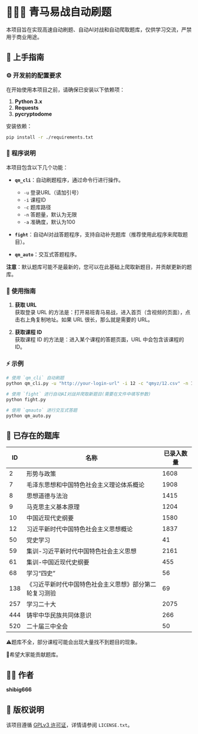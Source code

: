 # 🚀🚀🚀 青马易战自动刷题

本项目旨在实现高速自动刷题、自动AI对战和自动爬取题库，仅供学习交流，严禁用于商业用途。

## 🌟 上手指南

### ⚙️ 开发前的配置要求

在开始使用本项目之前，请确保已安装以下依赖项：

1. **Python 3.x**
2. **Requests**
3. **pycryptodome**

安装依赖：

```bash
pip install -r ./requirements.txt
```

### 📜 程序说明

本项目包含以下几个功能：

- **`qm_cli`**：自动刷题程序，通过命令行进行操作。
  - `-u` 登录URL（请加引号）
  - `-i` 课程ID
  - `-c` 题库路径
  - `-n` 答题量，默认为无限
  - `-a` 准确度，默认为100

- **`fight`**：自动AI对战答题程序，支持自动补充题库（推荐使用此程序来爬取题目）。

- **`qm_auto`**：交互式答题程序。

**注意**：默认题库可能不是最新的，您可以在此基础上爬取新题目，并贡献更新的题库。

### 📝 使用指南

1. **获取 URL**  
   获取登录 URL 的方法是：打开易班青马易战，进入首页（含视频的页面），点击右上角复制地址。如果 URL 很长，那么就是需要的 URL。

2. **获取课程 ID**  
   获取课程 ID 的方法是：进入某个课程的答题页面，URL 中会包含该课程的 ID。

### ⚡️ 示例

```bash
# 使用 `qm_cli` 自动刷题
python qm_cli.py -u "http://your-login-url" -i 12 -c "qmyz/12.csv" -n 100 -a 90

# 使用 `fight` 进行自动AI对战并爬取新题目(需要在文件中填写参数)
python fight.py

# 使用 `qmauto` 进行交互式答题
python qm_auto.py
```

## 📖 已存在的题库

| ID   | 名称                                                   | 已录入数量 |
| ---- | ------------------------------------------------------ | ---------- |
| 2    | 形势与政策                                             | 1608       |
| 7    | 毛泽东思想和中国特色社会主义理论体系概论               | 1908       |
| 8    | 思想道德与法治                                         | 1415       |
| 9    | 马克思主义基本原理                                     | 1204       |
| 10   | 中国近现代史纲要                                       | 1580       |
| 12   | 习近平新时代中国特色社会主义思想概论                   | 1837       |
| 50   | 党史学习                                               | 41         |
| 59   | 集训-习近平新时代中国特色社会主义思想                  | 2161       |
| 61   | 集训-中国近现代史纲要                                  | 455        |
| 68   | 学习“四史”                                             | 56         |
| 138  | 《习近平新时代中国特色社会主义思想》部分第二轮复习测验 | 69         |
| 257  | 学习二十大                                             | 2075       |
| 444  | 铸牢中华民族共同体意识                                 | 266        |
| 520  | 二十届三中全会                                         | 50         |

⚠️题库不全，部分课程可能会出现大量找不到题目的现象。

🥰希望大家能贡献题库。

## 👨‍💻 作者

**shibig666**

## 📜 版权说明

该项目遵循 [GPLv3 许可证](./LICENSE.txt)，详情请参阅 `LICENSE.txt`。
